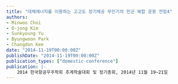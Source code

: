 ```yaml
---
title: "대체에너지를 이용하는 고고도 장기체공 무인기의 민군 복합 운용 전망4"
authors:
- Minwoo Choi
- O-jong Kim
- Sunkyoung Yu
- Byungwoon Park
- Changdon Kee
date: "2014-11-19T00:00:00Z"
publishDate: "2014-11-19T00:00:00Z"
publication_types: ["domestic-conference"]
publication: |-
    2014 한국항공우주학회 추계학술대회 및 정기총회, 2014년 11월 19~21일
---
```

